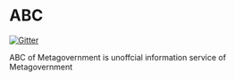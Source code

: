 ABC
===

[![Gitter](https://badges.gitter.im/Join%20Chat.svg)](https://gitter.im/Metagovernment/ABC?utm_source=badge&utm_medium=badge&utm_campaign=pr-badge&utm_content=badge)

ABC of Metagovernment is unoffcial information service of Metagovernment
